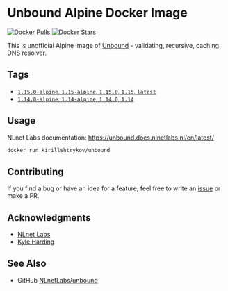 # Unbound Alpine Docker Image

[![Docker Pulls](https://img.shields.io/docker/pulls/kirillshtrykov/unbound.svg?style=flat-square)](https://hub.docker.com/r/kirillshtrykov/unbound)
[![Docker Stars](https://img.shields.io/docker/stars/kirillshtrykov/unbound.svg?style=flat-square)](https://hub.docker.com/r/kirillshtrykov/unbound)

This is unofficial Alpine image of [Unbound](https://nlnetlabs.nl/projects/unbound/about/) - validating, recursive, 
caching DNS resolver.

## Tags
- [`1.15.0-alpine`, `1.15-alpine`, `1.15.0`, `1.15`, `latest`](https://github.com/kirill-shtrykov/docker-unbound/blob/main/Dockerfile)
- [`1.14.0-alpine`, `1.14-alpine`, `1.14.0`, `1.14`](https://github.com/kirill-shtrykov/docker-unbound/blob/1.14.0/Dockerfile)

## Usage
NLnet Labs documentation: <https://unbound.docs.nlnetlabs.nl/en/latest/>
```bash
docker run kirillshtrykov/unbound
```

## Contributing
If you find a bug or have an idea for a feature, feel free to write an
[issue](https://github.com/kirill-shtrykov/docker-unbound/issues) or make a PR.

## Acknowledgments
- [NLnet Labs](https://nlnetlabs.nl/)
- [Kyle Harding](https://github.com/klutchell/unbound-docker)

## See Also
- GitHub [NLnetLabs/unbound](https://github.com/NLnetLabs/unbound)

